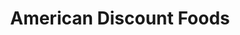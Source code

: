 ---
title: "American Discount Foods"
url: /mesa/american-discount-foods-west-southern-avenue/
shop: Supermarkt
---